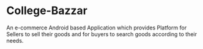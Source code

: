 # College-Bazzar
An e-commerce Android based Application which provides Platform for Sellers to sell their goods and for buyers 
to search goods according to their needs.
